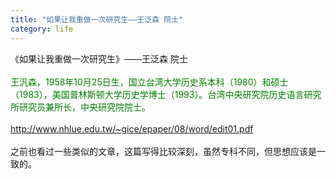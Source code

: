 ```yaml
---
title: "如果让我重做一次研究生——王泛森 院士"
category: life
---
```


《如果让我重做一次研究生》——王泛森 院士<br>
<br>
<span class="javascript"><font class="topic"><font color="green">王汎森，1958年10月25日生，国立台湾大学历史系本科（1980）和硕士（1983），美国普林斯顿大学历史学博士（1993）。台湾中央研究院历史语言研究所研究员兼所长，中央研究院院士。<br>
<br>
</font></font></span> <a href="http://www.nhlue.edu.tw/~gice/epaper/08/word/edit01.pdf" target="_blank">http://www.nhlue.edu.tw/~gice/epaper/08/word/edit01.pdf</a><br>
<br>
之前也看过一些类似的文章，这篇写得比较深刻，虽然专科不同，但思想应该是一致的。